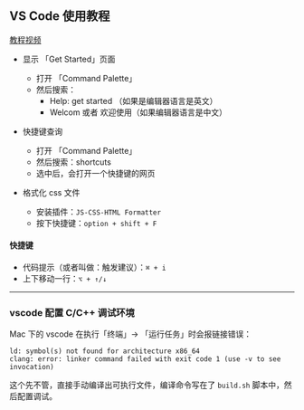 ## VS Code 使用教程

[教程视频](https://www.bilibili.com/video/BV1ty4y1S7mC?p=2&spm_id_from=333.880.my_history.page.click&vd_source=82b7ac2fbd7ece380f983e2c23199d99)

- 显示 「Get Started」页面
  - 打开 「Command Palette」
  - 然后搜索：
    - Help: get started （如果是编辑器语言是英文）
    - Welcom 或者 欢迎使用（如果编辑器语言是中文）
- 快捷键查询
  - 打开 「Command Palette」
  - 然后搜索：shortcuts
  - 选中后，会打开一个快捷键的网页

- 格式化 css 文件
  - 安装插件：`JS-CSS-HTML Formatter`
  - 按下快捷键：`option + shift + F`

#### 快捷键

- 代码提示（或者叫做：触发建议）：`⌘ + i`
- 上下移动一行：`⌥ + ↑/↓`


---

### vscode 配置 C/C++ 调试环境

Mac 下的 vscode 在执行「终端」-> 「运行任务」时会报链接错误：
```
ld: symbol(s) not found for architecture x86_64
clang: error: linker command failed with exit code 1 (use -v to see invocation)
```
这个先不管，直接手动编译出可执行文件，编译命令写在了 `build.sh` 脚本中，然后配置调试。
